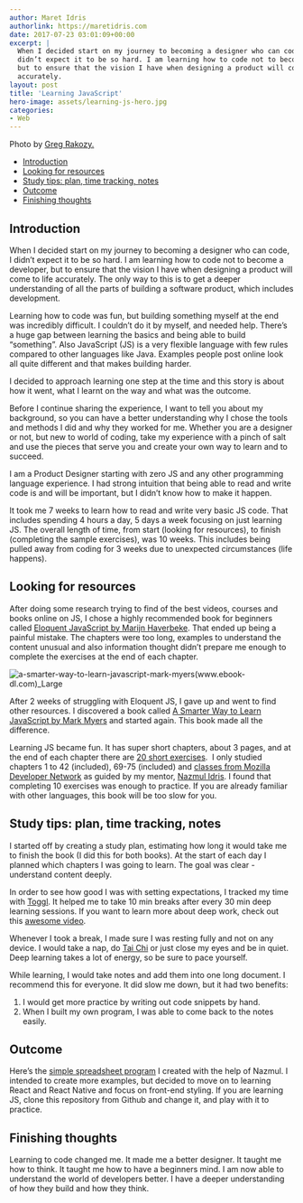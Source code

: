 ```yaml
---
author: Maret Idris
authorlink: https://maretidris.com
date: 2017-07-23 03:01:09+00:00
excerpt: |
  When I decided start on my journey to becoming a designer who can code, I
  didn’t expect it to be so hard. I am learning how to code not to become a developer,
  but to ensure that the vision I have when designing a product will come to life
  accurately.
layout: post
title: 'Learning JavaScript'
hero-image: assets/learning-js-hero.jpg
categories:
- Web
---
```


Photo by [Greg Rakozy.](http://unsplash.com/photos/vw3Ahg4x1tY?utm_source=unsplash&utm_medium=referral&utm_content=creditCopyText)

<!-- START doctoc generated TOC please keep comment here to allow auto update -->
<!-- DON'T EDIT THIS SECTION, INSTEAD RE-RUN doctoc TO UPDATE -->


- [Introduction](#introduction)
- [Looking for resources](#looking-for-resources)
- [Study tips: plan, time tracking, notes](#study-tips-plan-time-tracking-notes)
- [Outcome](#outcome)
- [Finishing thoughts](#finishing-thoughts)

<!-- END doctoc generated TOC please keep comment here to allow auto update -->

## Introduction

When I decided start on my journey to becoming a designer who can code, I didn’t expect it to be so hard. I am learning how to code not to become a developer, but to ensure that the vision I have when designing a product will come to life accurately. The only way to this is to get a deeper understanding of all the parts of building a software product, which includes development.

Learning how to code was fun, but building something myself at the end was incredibly difficult. I couldn’t do it by myself, and needed help. There’s a huge gap between learning the basics and being able to build “something”. Also JavaScript (JS) is a very flexible language with few rules compared to other languages like Java. Examples people post online look all quite different and that makes building harder.

I decided to approach learning one step at the time and this story is about how it went, what I learnt on the way and what was the outcome. 

Before I continue sharing the experience, I want to tell you about my background, so you can have a better understanding why I chose the tools and methods I did and why they worked for me. Whether you are a designer or not, but new to world of coding, take my experience with a pinch of salt and use the pieces that serve you and create your own way to learn and to succeed. 

I am a Product Designer starting with zero JS and any other programming language experience. I had strong intuition that being able to read and write code is and will be important, but I didn’t know how to make it happen. 

It took me 7 weeks to learn how to read and write very basic JS code. That includes spending 4 hours a day, 5 days a week focusing on just learning JS. The overall length of time, from start (looking for resources), to finish (completing the sample exercises), was 10 weeks. This includes being pulled away from coding for 3 weeks due to unexpected circumstances (life happens).

## Looking for resources

After doing some research trying to find of the best videos, courses and books online on JS, I chose a highly recommended book for beginners called [Eloquent JavaScript by Marijn Haverbeke](http://eloquentjavascript.net/). That ended up being a painful mistake. The chapters were too long, examples to understand the content unusual and also information thought didn’t prepare me enough to complete the exercises at the end of each chapter. 

![a-smarter-way-to-learn-javascript-mark-myers(www.ebook-dl.com)_Large](https://developerlifecom.files.wordpress.com/2017/07/a-smarter-way-to-learn-javascript-mark-myerswww-ebook-dl-com_large.jpg)

After 2 weeks of struggling with Eloquent JS, I gave up and went to find other resources. I discovered a book called [A Smarter Way to Learn JavaScript by Mark Myers](https://www.amazon.com/Smarter-JavaScript-tech-assisted-approach-requires/dp/1497408180/ref=sr_1_1?ie=UTF8&qid=1500586988&sr=8-1&keywords=a+smarter+way+to+learn+javascript) and started again. This book made all the difference. 

Learning JS became fun. It has super short chapters, about 3 pages, and at the end of each chapter there are [20 short exercises](http://www.asmarterwaytolearn.com/js/index-of-exercises.html).  I only studied chapters 1 to 42 (included), 69-75 (included) and [classes from Mozilla Developer Network](https://mzl.la/2sROuco) as guided by my mentor, [Nazmul Idris](http://nazmulidris.com). I found that completing 10 exercises was enough to practice. If you are already familiar with other languages, this book will be too slow for you.

## Study tips: plan, time tracking, notes

I started off by creating a study plan, estimating how long it would take me to finish the book (I did this for both books). At the start of each day I planned which chapters I was going to learn. The goal was clear - understand content deeply. 

In order to see how good I was with setting expectations, I tracked my time with [Toggl](https://toggl.com/). It helped me to take 10 min breaks after every 30 min deep learning sessions. If you want to learn more about deep work, check out this [awesome video](https://youtu.be/e_xOfkg5FUg). 

Whenever I took a break, I made sure I was resting fully and not on any device. I would take a nap, do [Tai Chi](https://en.wikipedia.org/wiki/Tai_chi) or just close my eyes and be in quiet. Deep learning takes a lot of energy, so be sure to pace yourself. 

While learning, I would take notes and add them into one long document. I recommend this for everyone. It did slow me down, but it had two benefits: 

  1. I would get more practice by writing out code snippets by hand. 
  2. When I built my own program, I was able to come back to the notes easily.  

## Outcome

Here’s the [simple spreadsheet program](https://github.com/r3bl-alliance/JavaScript_Samples) I created with the help of Nazmul. I intended to create more examples, but decided to move on to learning React and React Native and focus on front-end styling. If you are learning JS, clone this repository from Github and change it, and play with it to practice. 

## Finishing thoughts

Learning to code changed me. It made me a better designer. It taught me how to think. It taught me how to have a beginners mind. I am now able to understand the world of developers better. I have a deeper understanding of how they build and how they think. 
